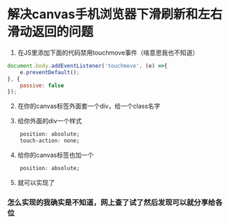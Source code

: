 # 解决canvas手机浏览器下滑刷新和左右滑动返回的问题

1. 在JS里添加下面的代码禁用touchmove事件（啥意思我也不知道）

```JavaScript 
document.body.addEventListener('touchmove', (e) =>{
    e.preventDefault();
}, {
    passive: false
});
```

2. 在你的canvas标签外面套一个div，给一个class名字

3. 给你外面的div一个样式
```css
    position: absolute;
    touch-action: none;
```

4. 给你的canvas标签也加一个
```css
    position: absolute;
```
5. 就可以实现了

 
### 怎么实现的我确实是不知道，网上查了试了然后发现可以就分享给各位
